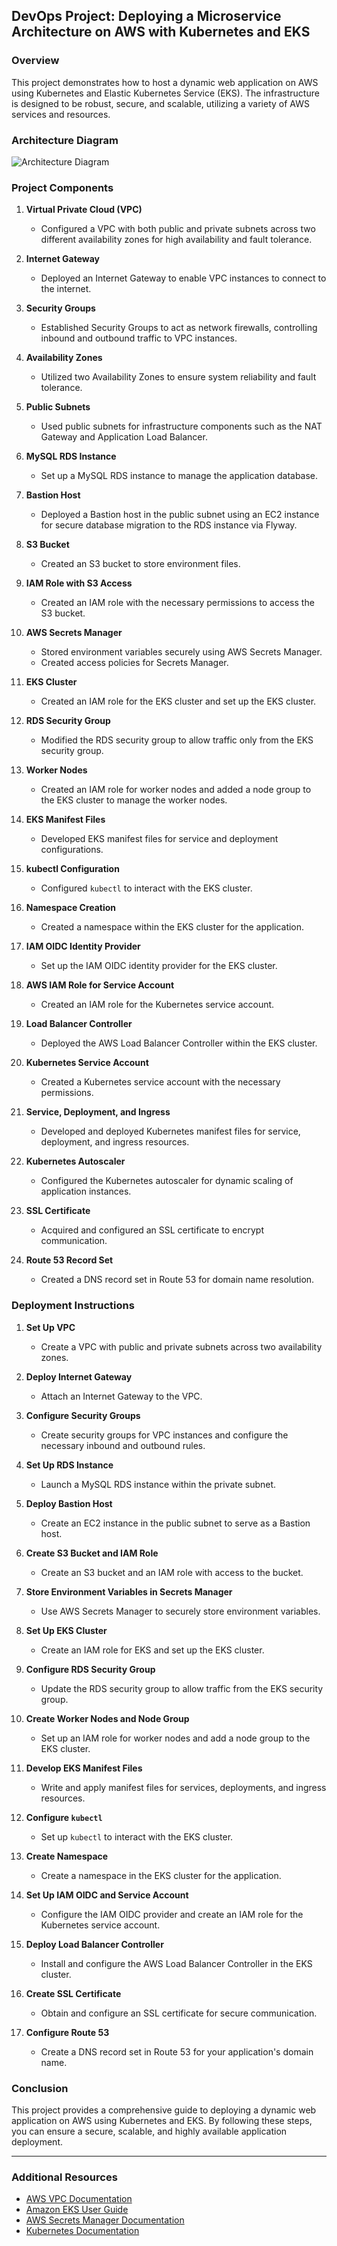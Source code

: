 ## DevOps Project: Deploying a Microservice Architecture on AWS with Kubernetes and EKS

### Overview
This project demonstrates how to host a dynamic web application on AWS using Kubernetes and Elastic Kubernetes Service (EKS). The infrastructure is designed to be robust, secure, and scalable, utilizing a variety of AWS services and resources.

### Architecture Diagram
![Architecture Diagram](Architecture_DWA_EKS.png)

### Project Components
1. **Virtual Private Cloud (VPC)**
   - Configured a VPC with both public and private subnets across two different availability zones for high availability and fault tolerance.

2. **Internet Gateway**
   - Deployed an Internet Gateway to enable VPC instances to connect to the internet.

3. **Security Groups**
   - Established Security Groups to act as network firewalls, controlling inbound and outbound traffic to VPC instances.

4. **Availability Zones**
   - Utilized two Availability Zones to ensure system reliability and fault tolerance.

5. **Public Subnets**
   - Used public subnets for infrastructure components such as the NAT Gateway and Application Load Balancer.

6. **MySQL RDS Instance**
   - Set up a MySQL RDS instance to manage the application database.

7. **Bastion Host**
   - Deployed a Bastion host in the public subnet using an EC2 instance for secure database migration to the RDS instance via Flyway.

8. **S3 Bucket**
   - Created an S3 bucket to store environment files.

9. **IAM Role with S3 Access**
   - Created an IAM role with the necessary permissions to access the S3 bucket.

10. **AWS Secrets Manager**
    - Stored environment variables securely using AWS Secrets Manager.
    - Created access policies for Secrets Manager.

11. **EKS Cluster**
    - Created an IAM role for the EKS cluster and set up the EKS cluster.

12. **RDS Security Group**
    - Modified the RDS security group to allow traffic only from the EKS security group.

13. **Worker Nodes**
    - Created an IAM role for worker nodes and added a node group to the EKS cluster to manage the worker nodes.

14. **EKS Manifest Files**
    - Developed EKS manifest files for service and deployment configurations.

15. **kubectl Configuration**
    - Configured `kubectl` to interact with the EKS cluster.

16. **Namespace Creation**
    - Created a namespace within the EKS cluster for the application.

17. **IAM OIDC Identity Provider**
    - Set up the IAM OIDC identity provider for the EKS cluster.

18. **AWS IAM Role for Service Account**
    - Created an IAM role for the Kubernetes service account.

19. **Load Balancer Controller**
    - Deployed the AWS Load Balancer Controller within the EKS cluster.

20. **Kubernetes Service Account**
    - Created a Kubernetes service account with the necessary permissions.

21. **Service, Deployment, and Ingress**
    - Developed and deployed Kubernetes manifest files for service, deployment, and ingress resources.

22. **Kubernetes Autoscaler**
    - Configured the Kubernetes autoscaler for dynamic scaling of application instances.

23. **SSL Certificate**
    - Acquired and configured an SSL certificate to encrypt communication.

24. **Route 53 Record Set**
    - Created a DNS record set in Route 53 for domain name resolution.

### Deployment Instructions
1. **Set Up VPC**
   - Create a VPC with public and private subnets across two availability zones.

2. **Deploy Internet Gateway**
   - Attach an Internet Gateway to the VPC.

3. **Configure Security Groups**
   - Create security groups for VPC instances and configure the necessary inbound and outbound rules.

4. **Set Up RDS Instance**
   - Launch a MySQL RDS instance within the private subnet.

5. **Deploy Bastion Host**
   - Create an EC2 instance in the public subnet to serve as a Bastion host.

6. **Create S3 Bucket and IAM Role**
   - Create an S3 bucket and an IAM role with access to the bucket.

7. **Store Environment Variables in Secrets Manager**
   - Use AWS Secrets Manager to securely store environment variables.

8. **Set Up EKS Cluster**
   - Create an IAM role for EKS and set up the EKS cluster.

9. **Configure RDS Security Group**
   - Update the RDS security group to allow traffic from the EKS security group.

10. **Create Worker Nodes and Node Group**
    - Set up an IAM role for worker nodes and add a node group to the EKS cluster.

11. **Develop EKS Manifest Files**
    - Write and apply manifest files for services, deployments, and ingress resources.

12. **Configure `kubectl`**
    - Set up `kubectl` to interact with the EKS cluster.

13. **Create Namespace**
    - Create a namespace in the EKS cluster for the application.

14. **Set Up IAM OIDC and Service Account**
    - Configure the IAM OIDC provider and create an IAM role for the Kubernetes service account.

15. **Deploy Load Balancer Controller**
    - Install and configure the AWS Load Balancer Controller in the EKS cluster.

16. **Create SSL Certificate**
    - Obtain and configure an SSL certificate for secure communication.

17. **Configure Route 53**
    - Create a DNS record set in Route 53 for your application's domain name.

### Conclusion
This project provides a comprehensive guide to deploying a dynamic web application on AWS using Kubernetes and EKS. By following these steps, you can ensure a secure, scalable, and highly available application deployment.

---

### Additional Resources
- [AWS VPC Documentation](https://docs.aws.amazon.com/vpc/index.html)
- [Amazon EKS User Guide](https://docs.aws.amazon.com/eks/latest/userguide/what-is-eks.html)
- [AWS Secrets Manager Documentation](https://docs.aws.amazon.com/secretsmanager/latest/userguide/intro.html)
- [Kubernetes Documentation](https://kubernetes.io/docs/home/)
